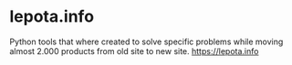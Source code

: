 # lepota.info

Python tools that where created to solve specific problems while moving almost 2.000 products from old site to new site. https://lepota.info
